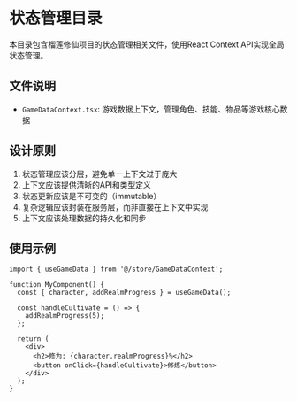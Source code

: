 # 状态管理目录

本目录包含榴莲修仙项目的状态管理相关文件，使用React Context API实现全局状态管理。

## 文件说明

- `GameDataContext.tsx`: 游戏数据上下文，管理角色、技能、物品等游戏核心数据

## 设计原则

1. 状态管理应该分层，避免单一上下文过于庞大
2. 上下文应该提供清晰的API和类型定义
3. 状态更新应该是不可变的（immutable）
4. 复杂逻辑应该封装在服务层，而非直接在上下文中实现
5. 上下文应该处理数据的持久化和同步

## 使用示例

```tsx
import { useGameData } from '@/store/GameDataContext';

function MyComponent() {
  const { character, addRealmProgress } = useGameData();
  
  const handleCultivate = () => {
    addRealmProgress(5);
  };
  
  return (
    <div>
      <h2>修为: {character.realmProgress}%</h2>
      <button onClick={handleCultivate}>修炼</button>
    </div>
  );
}
```